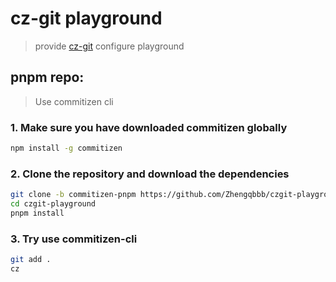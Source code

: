 # cz-git playground
> provide [cz-git](https://github.com/Zhengqbbb/cz-git) configure playground

## pnpm repo:
> Use commitizen cli

### 1. Make sure you have downloaded commitizen globally
```bash
npm install -g commitizen
``` 

### 2. Clone the repository and download the dependencies
```bash
git clone -b commitizen-pnpm https://github.com/Zhengqbbb/czgit-playground.git
cd czgit-playground
pnpm install
```

### 3. Try use commitizen-cli
```bash
git add .
cz
```
